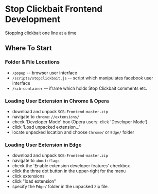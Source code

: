# Stop Clickbait Frontend Development
Stopping clickbait one line at a time

## Where To Start

### Folder & File Locations
* `/popup` -- browser user interface
* `/scripts/stopclickbait.js` -- script which manipulates facebook user interface
* `/scb-container` -- iframe which holds Stop Clickbait comments etc.

### Loading User Extension in Chrome & Opera
  * download and unpack `SCB-Frontend-master.zip`
  * navigate to `chrome://extensions/`
  * check 'Developer Mode' box (Opera users: click 'Developer Mode')
  * click 'Load unpacked extension...'
  * locate unpacked location and choose `Chrome/` or `Edge/` folder

### Loading User Extension in Edge
  * download and unpack `SCB-Frontend-master.zip`
  * navigate to `about:flags`
  * check the 'Enable extension developer features' checkbox
  * click the three dot button in the upper-right for the menu
  * click extensions
  * click "load extension"
  * specify the `Edge/` folder in the unpacked zip file.